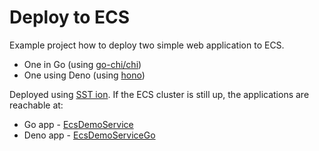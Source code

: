 # Deploy to ECS

Example project how to deploy two simple web application to ECS. 
* One in Go (using [go-chi/chi](https://github.com/go-chi/chi))
* One using Deno (using [hono](https://github.com/honojs/hono))

Deployed using [SST ion](https://ion.sst.dev/docs/).
If the ECS cluster is still up, the applications are reachable at:

* Go app - [EcsDemoService](http://producti-EcsDemoServiceL-1619450048.eu-north-1.elb.amazonaws.com)
* Deno app - [EcsDemoServiceGo](http://producti-EcsDemoServiceG-624020955.eu-north-1.elb.amazonaws.com)